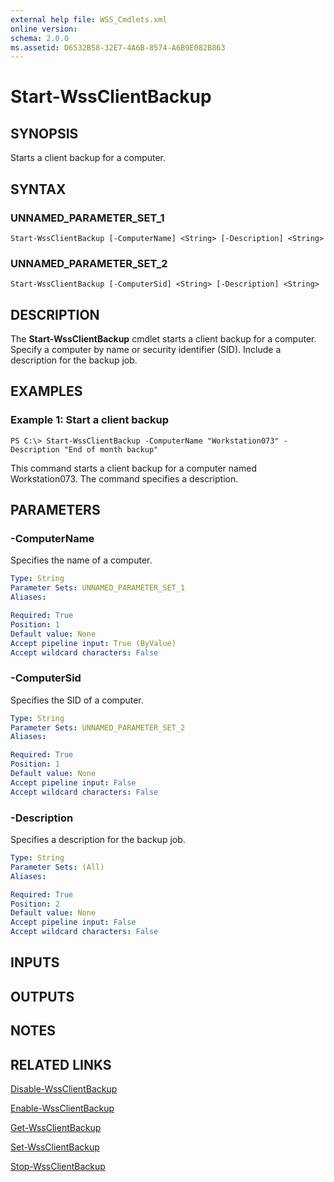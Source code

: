 ```yaml
---
external help file: WSS_Cmdlets.xml
online version: 
schema: 2.0.0
ms.assetid: D6532B58-32E7-4A6B-8574-A6B9E082B863
---
```


# Start-WssClientBackup

## SYNOPSIS
Starts a client backup for a computer.

## SYNTAX

### UNNAMED_PARAMETER_SET_1
```
Start-WssClientBackup [-ComputerName] <String> [-Description] <String>
```

### UNNAMED_PARAMETER_SET_2
```
Start-WssClientBackup [-ComputerSid] <String> [-Description] <String>
```

## DESCRIPTION
The **Start-WssClientBackup** cmdlet starts a client backup for a computer.
Specify a computer by name or security identifier (SID).
Include a description for the backup job.

## EXAMPLES

### Example 1: Start a client backup
```
PS C:\> Start-WssClientBackup -ComputerName "Workstation073" -Description "End of month backup"
```

This command starts a client backup for a computer named Workstation073.
The command specifies a description.

## PARAMETERS

### -ComputerName
Specifies the name of a computer.

```yaml
Type: String
Parameter Sets: UNNAMED_PARAMETER_SET_1
Aliases: 

Required: True
Position: 1
Default value: None
Accept pipeline input: True (ByValue)
Accept wildcard characters: False
```

### -ComputerSid
Specifies the SID of a computer.

```yaml
Type: String
Parameter Sets: UNNAMED_PARAMETER_SET_2
Aliases: 

Required: True
Position: 1
Default value: None
Accept pipeline input: False
Accept wildcard characters: False
```

### -Description
Specifies a description for the backup job.

```yaml
Type: String
Parameter Sets: (All)
Aliases: 

Required: True
Position: 2
Default value: None
Accept pipeline input: False
Accept wildcard characters: False
```

## INPUTS

## OUTPUTS

## NOTES

## RELATED LINKS

[Disable-WssClientBackup](./Disable-WssClientBackup.md)

[Enable-WssClientBackup](./Enable-WssClientBackup.md)

[Get-WssClientBackup](./Get-WssClientBackup.md)

[Set-WssClientBackup](./Set-WssClientBackup.md)

[Stop-WssClientBackup](./Stop-WssClientBackup.md)

